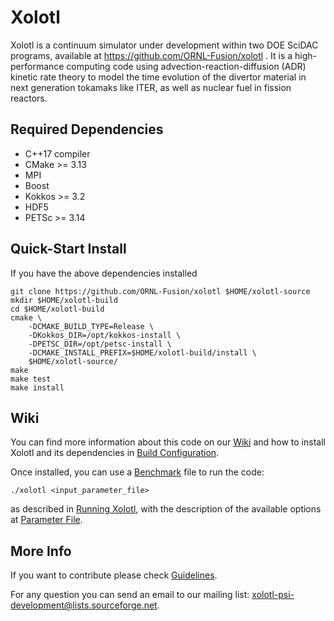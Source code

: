 # Xolotl
Xolotl is a continuum simulator under development within two DOE SciDAC
programs, available at https://github.com/ORNL-Fusion/xolotl . It is a
high-performance computing code using advection-reaction-diffusion (ADR) kinetic
rate theory to model the time evolution of the divertor material in next
generation tokamaks like ITER, as well as nuclear fuel in fission reactors.

## Required Dependencies
- C++17 compiler
- CMake >= 3.13
- MPI
- Boost
- Kokkos >= 3.2
- HDF5
- PETSc >= 3.14

## Quick-Start Install
If you have the above dependencies installed
```
git clone https://github.com/ORNL-Fusion/xolotl $HOME/xolotl-source
mkdir $HOME/xolotl-build
cd $HOME/xolotl-build
cmake \
    -DCMAKE_BUILD_TYPE=Release \
    -DKokkos_DIR=/opt/kokkos-install \
    -DPETSC_DIR=/opt/petsc-install \
    -DCMAKE_INSTALL_PREFIX=$HOME/xolotl-build/install \
    $HOME/xolotl-source/
make
make test
make install
```

## Wiki
You can find more information about this code on our
[Wiki](https://github.com/ORNL-Fusion/xolotl/wiki) and how to install Xolotl and
its dependencies in [Build
Configuration](https://github.com/ORNL-Fusion/xolotl/wiki/Build-Configuration). 

Once installed, you can use a
[Benchmark](https://github.com/ORNL-Fusion/xolotl/wiki/Benchmark-Problems) file
to run the code:

```
./xolotl <input_parameter_file> 
```

as described in [Running
Xolotl](https://github.com/ORNL-Fusion/xolotl/wiki/Running-Xolotl), with the
description of the available options at [Parameter
File](https://github.com/ORNL-Fusion/xolotl/wiki/Parameter-File).

## More Info
If you want to contribute please check
[Guidelines](https://github.com/ORNL-Fusion/xolotl/wiki/Guidelines).

For any question you can send an email to our mailing list:
xolotl-psi-development@lists.sourceforge.net.
